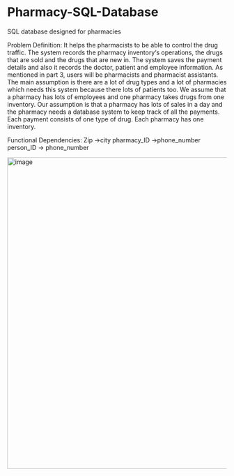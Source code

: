 # Pharmacy-SQL-Database
SQL database designed for pharmacies

Problem Definition: It helps the pharmacists to be able to control the drug traffic. The
system records the pharmacy inventory‘s operations, the drugs that are sold and the drugs that
are new in. The system saves the payment details and also it records the doctor, patient and
employee information. As mentioned in part 3, users will be pharmacists and pharmacist
assistants. The main assumption is there are a lot of drug types and a lot of pharmacies which
needs this system because there lots of patients too. We assume that a pharmacy has lots of
employees and one pharmacy takes drugs from one inventory. Our assumption is that a
pharmacy has lots of sales in a day and the pharmacy needs a database system to keep track
of all the payments. Each payment consists of one type of drug. Each pharmacy has one
inventory.

Functional Dependencies:
Zip ->city
pharmacy_ID ->phone_number
person_ID -> phone_number

<img width="714" alt="image" src="https://user-images.githubusercontent.com/53452296/155541496-7ffe3b2b-637b-436b-bf3d-5e4130ff025e.png">
